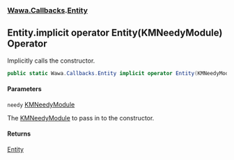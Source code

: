 ### [Wawa.Callbacks](Wawa.Callbacks.md 'Wawa.Callbacks').[Entity](Entity.md 'Wawa.Callbacks.Entity')

## Entity.implicit operator Entity(KMNeedyModule) Operator

Implicitly calls the constructor.

```csharp
public static Wawa.Callbacks.Entity implicit operator Entity(KMNeedyModule needy);
```
#### Parameters

<a name='Wawa.Callbacks.Entity.op_ImplicitWawa.Callbacks.Entity(KMNeedyModule).needy'></a>

`needy` [KMNeedyModule](https://docs.microsoft.com/en-us/dotnet/api/KMNeedyModule 'KMNeedyModule')

The [KMNeedyModule](https://docs.microsoft.com/en-us/dotnet/api/KMNeedyModule 'KMNeedyModule') to pass in to the constructor.

#### Returns
[Entity](Entity.md 'Wawa.Callbacks.Entity')